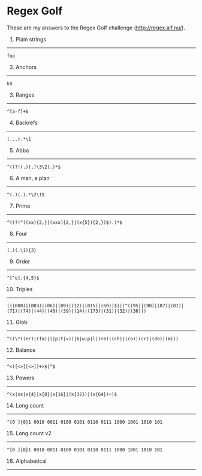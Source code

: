 Regex Golf
==========

These are my answers to the Regex Golf challenge (http://regex.alf.nu/).

1. Plain strings
----------------

    foo

2. Anchors
----------

    k$

3. Ranges
---------

    ^[a-f]+$

4. Backrefs
-----------

    (...).*\1

5. Abba
-------

    ^((?!(.)(.)\3\2).)*$

6. A man, a plan
----------------

    ^(.)(.).*\2\1$

7. Prime
--------

    ^((?!^((xx){2,}|(xxx){2,}|(x{5}){2,})$).)*$

8. Four
-------

    (.)(.\1){3}

9. Order
--------

    ^[^o].{4,5}$

10. Triples
-----------

    (((000)|(003)|(06)|(09)|(12)|(015)|(60))$)|(^((95)|(90)|(87)|(81)|(71)|(74)|(44)|(40)|(39)|(14)|(173)|(31)|(32)|(36)))

11. Glob
--------

    ^((\*((er)|(fa)|i|p|t|v))|b|w|p|l|(re)|(ch)|(co)|(cr)|(do)|(mi))

12. Balance
-----------

    ^<([<>][<>])+>$|^$

13. Powers
----------

    ^(x|xx|x{4}|x{8}|x{16}|(x{32})|(x{64})+)$

14. Long count
--------------

    ^[0 ]{8}1 0010 0011 0100 0101 0110 0111 1000 1001 1010 101

15. Long count v2
-----------------

    ^[0 ]{8}1 0010 0011 0100 0101 0110 0111 1000 1001 1010 101

16. Alphabetical
----------------

